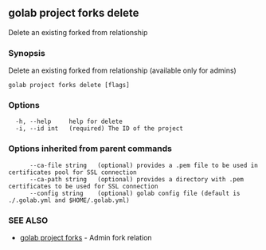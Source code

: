 ## golab project forks delete

Delete an existing forked from relationship

### Synopsis


Delete an existing forked from relationship (available only for admins)

```
golab project forks delete [flags]
```

### Options

```
  -h, --help     help for delete
  -i, --id int   (required) The ID of the project
```

### Options inherited from parent commands

```
      --ca-file string   (optional) provides a .pem file to be used in certificates pool for SSL connection
      --ca-path string   (optional) provides a directory with .pem certificates to be used for SSL connection
      --config string    (optional) golab config file (default is ./.golab.yml and $HOME/.golab.yml)
```

### SEE ALSO
* [golab project forks](golab_project_forks.md)	 - Admin fork relation

